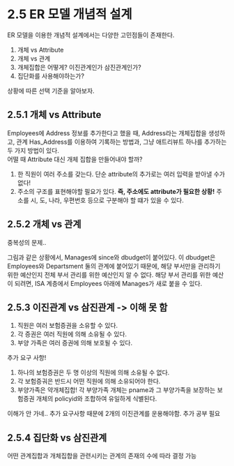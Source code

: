 # 2.5 ER 모델 개념적 설계
ER 모델을 이용한 개념적 설계에서는 다양한 고민점들이 존재한다.
1. 개체 vs Attribute
2. 개체 vs 관계
3. 개체집합은 어떻게? 이진관계인가 삼진관계인가?
4. 집단화를 사용해야하는가?

상황에 따른 선택 기준을 알아보자.

## 2.5.1 개체 vs Attribute
Employees에
Address 정보를 추가한다고 했을 때, Address라는 개체집합을 생성하고, 관계 Has_Address를 이용하여 기록하는 방법과, 그냥 애트리뷰트 하나를 추가하는 두 가지 방법이 있다. <br> 어떨 때 Attribute 대신 개체 집합을 만들어내야 할까?

1. 한 직원이 여러 주소를 갖는다. 단순 attribute의 추가로는 여러 입력을 받아낼 수가 없다!
2. 주소의 구조를 표현해야할 필요가 있다. **즉, 주소에도 attribute가 필요한 상황!** 주소를 시, 도, 나라, 우편번호 등으로 구분해야 할 떄가 있을 수 있다.

## 2.5.2 개체 vs 관계
중복성의 문제.. <br>

그림과 같은 상황에서, Manages에 since와 dbudget이 붙어있다. 이 dbudget은 Employees와 Departsment 둘의 관계에 붙어있기 때문에, 해당 부서만을 관리하기 위한 예산인지 전체 부서 관리를 위한 예산인지 알 수 없다. 해당 부서 관리를 위한 예산이 되려면, ISA 계층에서 Employees 아래에 Manages가 새로 붙을 수 있다.  


## 2.5.3 이진관계 vs 삼진관계 -> 이해 못 함
1. 직원은 여러 보험증권을 소유할 수 있다.
2. 각 증권은 여러 직원에 의해 소유될 수 있다.
3. 부양 가족은 여러 증권에 의해 보호될 수 있다.

추가 요구 사항!
1. 하나의 보험증권은 두 명 이상의 직원에 의해 소유될 수 없다.
2. 각 보험증궈은 반드시 어떤 직원에 의해 소유되어야 한다.
3. 부양가족은 약개체집합! 각 부양가족 개체는 pname과 그 부양가족을 보장하는 보험증권 개체의 policyid와 조합하여 유일하게 식별된다.

이해가 안 가네.. 추가 요구사항 때문에 2개의 이진관계를 운용해야함. 추가 공부 필요


## 2.5.4 집단화 vs 삼진관계
어떤 관계집합과 개체집합을 관련시키는 관계의 존재의 수에 따라 결정 가능
